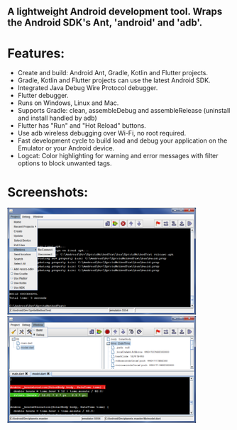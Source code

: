 
## A lightweight Android development tool.  Wraps the Android SDK's Ant, 'android' and 'adb'.

# Features:

* Create and build: Android Ant, Gradle, Kotlin and Flutter projects.
* Gradle, Kotlin and Flutter projects can use the latest Android SDK.
* Integrated Java Debug Wire Protocol debugger.
* Flutter debugger.
* Runs on Windows, Linux and Mac.
* Supports Gradle: clean, assembleDebug and assembleRelease (uninstall and install handled by adb)
* Flutter has "Run" and "Hot Reload" buttons.
* Use adb wireless debugging over Wi-Fi, no root required.
* Fast development cycle to build load and debug your application on the Emulator or your Android device.
* Logcat: Color highlighting for warning and error messages with filter options to block unwanted tags.

# Screenshots:

<img src="images/mainscreen.PNG" width="425"/>
<img src="images/debugscreen.PNG" width="425"/>

